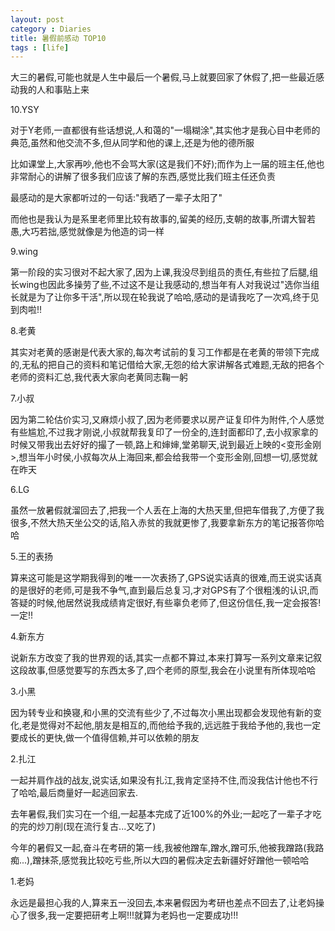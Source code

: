 ```yaml
---
layout: post
category : Diaries
title: 暑假前感动 TOP10
tags : [life]
---
```



大三的暑假,可能也就是人生中最后一个暑假,马上就要回家了休假了,把一些最近感动我的人和事贴上来
 
10.YSY
 
对于Y老师,一直都很有些话想说,人和蔼的"一塌糊涂",其实他才是我心目中老师的典范,虽然和他交流不多,但从同学和他的课上,还是为他的德所服
 
比如课堂上,大家再吵,他也不会骂大家(这是我们不好);而作为上一届的班主任,他也非常耐心的讲解了很多我们应该了解的东西,感觉比我们班主任还负责
 
最感动的是大家都听过的一句话:"我晒了一辈子太阳了"
 
而他也是我认为是系里老师里比较有故事的,留美的经历,支朝的故事,所谓大智若愚,大巧若拙,感觉就像是为他造的词一样
 
9.wing
 
第一阶段的实习很对不起大家了,因为上课,我没尽到组员的责任,有些拉了后腿,组长wing也因此多操劳了些,不过这不是让我感动的,想当年有人对我说过"选你当组长就是为了让你多干活",所以现在轮我说了哈哈,感动的是请我吃了一次鸡,终于见到肉啦!!
 
8.老黄
 
其实对老黄的感谢是代表大家的,每次考试前的复习工作都是在老黄的带领下完成的,无私的把自己的资料和笔记借给大家,无怨的给大家讲解各式难题,无敌的把各个老师的资料汇总,我代表大家向老黄同志鞠一躬
 
7.小叔
 
因为第二轮估价实习,又麻烦小叔了,因为老师要求以房产证复印件为附件,个人感觉有些尴尬,不过我才刚说,小叔就帮我复印了一份全的,连封面都印了,去小叔家拿的时候又带我出去好好的撮了一顿,路上和婶婶,堂弟聊天,说到最近上映的<变形金刚>,想当年小时侯,小叔每次从上海回来,都会给我带一个变形金刚,回想一切,感觉就在昨天
 
6.LG
 
虽然一放暑假就溜回去了,把我一个人丢在上海的大热天里,但把车借我了,方便了我很多,不然大热天坐公交的话,陷入赤贫的我就更惨了,我要拿新东方的笔记报答你哈哈
 
5.王的表扬
 
算来这可能是这学期我得到的唯一一次表扬了,GPS说实话真的很难,而王说实话真的是很好的老师,可是我不争气,直到最后总复习,才对GPS有了个很粗浅的认识,而答疑的时候,他居然说我成绩肯定很好,有些辜负老师了,但这份信任,我一定会报答!一定!!
 
4.新东方
 
说新东方改变了我的世界观的话,其实一点都不算过,本来打算写一系列文章来记叙这段故事,但感觉要写的东西太多了,四个老师的原型,我会在小说里有所体现哈哈
 
3.小黑
 
因为转专业和换寝,和小黑的交流有些少了,不过每次小黑出现都会发现他有新的变化,老是觉得对不起他,朋友是相互的,而他给予我的,远远胜于我给予他的,我也一定要成长的更快,做一个值得信赖,并可以依赖的朋友
 
2.扎江
 
一起并肩作战的战友,说实话,如果没有扎江,我肯定坚持不住,而没我估计他也不行了哈哈,最后商量好一起逃回家去.
 
去年暑假,我们实习在一个组,一起基本完成了近100%的外业;一起吃了一辈子才吃的完的炒刀削(现在流行复古...又吃了)
 
今年的暑假又一起,奋斗在考研的第一线,我被他蹭车,蹭水,蹭可乐,他被我蹭路(我路痴...),蹭抹茶,感觉我比较吃亏些,所以大四的暑假决定去新疆好好蹭他一顿哈哈
 
1.老妈
 
永远是最担心我的人,算来五一没回去,本来暑假因为考研也差点不回去了,让老妈操心了很多,我一定要把研考上啊!!!就算为老妈也一定要成功!!!
